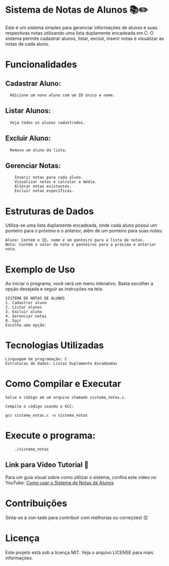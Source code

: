 # Sistema de Notas de Alunos 📚✏️

Este é um sistema simples para gerenciar informações de alunos e suas respectivas notas utilizando uma lista duplamente encadeada em C. O sistema permite cadastrar alunos, listar, excluir, inserir notas e visualizar as notas de cada aluno.

# Funcionalidades

   ## Cadastrar Aluno: 
      Adicione um novo aluno com um ID único e nome.

   ## Listar Alunos: 
      Veja todos os alunos cadastrados.

   ## Excluir Aluno: 
      Remova um aluno da lista.
   ## Gerenciar Notas:
        Inserir notas para cada aluno.
        Visualizar notas e calcular a média.
        Alterar notas existentes.
        Excluir notas específicas.

# Estruturas de Dados

Utiliza-se uma lista duplamente encadeada, onde cada aluno possui um ponteiro para o próximo e o anterior, além de um ponteiro para suas notas:

    Aluno: Contém o ID, nome e um ponteiro para a lista de notas.
    Nota: Contém o valor da nota e ponteiros para a próxima e anterior nota.

# Exemplo de Uso

Ao iniciar o programa, você verá um menu interativo. Basta escolher a opção desejada e seguir as instruções na tela.

```
SISTEMA DE NOTAS DE ALUNOS
1. Cadastrar aluno
2. Listar alunos
3. Excluir aluno
4. Gerenciar notas
0. Sair
Escolha uma opção:
``` 

# Tecnologias Utilizadas

    Linguagem de programação: C
    Estruturas de dados: Listas Duplamente Encadeadas

# Como Compilar e Executar

    Salve o código em um arquivo chamado sistema_notas.c.

    Compile o código usando o GCC:

```
gcc sistema_notas.c -o sistema_notas
```

# Execute o programa:

```
    ./sistema_notas
```

## Link para Vídeo Tutorial 🎥

Para um guia visual sobre como utilizar o sistema, confira este vídeo no YouTube: [Como usar o Sistema de Notas de Alunos](https://youtu.be/DaVJvFUxNQU?si=KKCmLuf8TgRMn6K8)

# Contribuições

Sinta-se à von-tade para contribuir com melhorias ou correções! 😊

# Licença

Este projeto está sob a licença MIT. Veja o arquivo LICENSE para mais informações.
